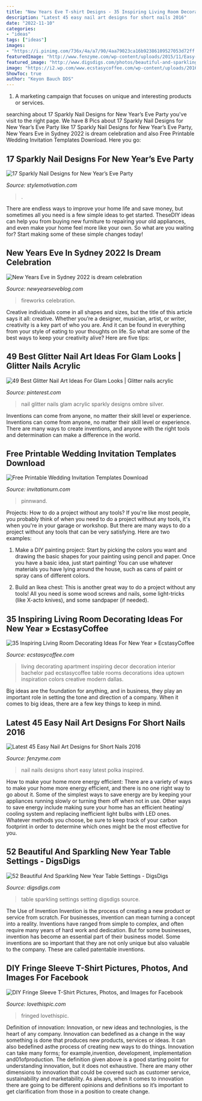 ```yaml
---
title: "New Years Eve T-shirt Designs - 35 Inspiring Living Room Decorating Ideas For New Year » Ecstasycoffee"
description: "Latest 45 easy nail art designs for short nails 2016"
date: "2022-11-10"
categories:
- "ideas"
tags: ["ideas"]
images:
- "https://i.pinimg.com/736x/4a/a7/90/4aa79023ca16b92386109527053d72ff.jpg"
featuredImage: "http://www.fenzyme.com/wp-content/uploads/2015/11/Easy-Nail-Art-Designs-for-Short-Nails-2016-118.jpg"
featured_image: "http://www.digsdigs.com/photos/beautiful-and-sparkling-new-year-table-setting-27-554x827.jpg"
image: "https://i2.wp.com/www.ecstasycoffee.com/wp-content/uploads/2016/11/creative-living-room-new-year-2017.jpg?resize=600%2C844"
ShowToc: true
author: "Keyon Bauch DDS"
---
```



1. A marketing campaign that focuses on unique and interesting products or services.

	

		
searching about 17 Sparkly Nail Designs for New Year’s Eve Party you've visit to the right page. We have 8 Pics about 17 Sparkly Nail Designs for New Year’s Eve Party like 17 Sparkly Nail Designs for New Year’s Eve Party, New Years Eve in Sydney 2022 is dream celebration and also Free Printable Wedding Invitation Templates Download. Here you go:
		
    
## 17 Sparkly Nail Designs For New Year’s Eve Party

<img loading=lazy src="https://www.stylemotivation.com/wp-content/uploads/2013/12/17-Sparkly-Nail-Designs-for-New-Year’s-Eve-Party-9-620x826.jpg" onerror="this.onerror=null;this.src='https://tse3.mm.bing.net/th?id=OIP.saez_5Gze_YmV40hKZqBjwHaJ3&amp;pid=15.1';" alt="17 Sparkly Nail Designs for New Year’s Eve Party">

_Source: stylemotivation.com_

>. 

	

There are endless ways to improve your home life and save money, but sometimes all you need is a few simple ideas to get started. TheseDIY ideas can help you from buying new furniture to repairing your old appliances, and even make your home feel more like your own. So what are you waiting for? Start making some of these simple changes today!

    
## New Years Eve In Sydney 2022 Is Dream Celebration

<img loading=lazy src="https://newyearseveblog.com/wp-content/uploads/2013/08/nye-sydney-fireworks-300x169.jpg" onerror="this.onerror=null;this.src='https://tse4.mm.bing.net/th?id=OIP.eXg_CD2uT5XRP9KmX_upRwAAAA&amp;pid=15.1';" alt="New Years Eve in Sydney 2022 is dream celebration">

_Source: newyearseveblog.com_

>fireworks celebration. 

	

Creative individuals come in all shapes and sizes, but the title of this article says it all: creative. Whether you’re a designer, musician, artist, or writer, creativity is a key part of who you are. And it can be found in everything from your style of eating to your thoughts on life. So what are some of the best ways to keep your creativity alive? Here are five tips: 

    
## 49 Best Glitter Nail Art Ideas For Glam Looks | Glitter Nails Acrylic

<img loading=lazy src="https://i.pinimg.com/736x/4a/a7/90/4aa79023ca16b92386109527053d72ff.jpg" onerror="this.onerror=null;this.src='https://tse4.mm.bing.net/th?id=OIP.FrEUHFjpObZRwzt3FgIh9AHaHa&amp;pid=15.1';" alt="49 Best Glitter Nail Art Ideas For Glam Looks | Glitter nails acrylic">

_Source: pinterest.com_

>nail glitter nails glam acrylic sparkly designs ombre silver. 

	

Inventions can come from anyone, no matter their skill level or experience.
Inventions can come from anyone, no matter their skill level or experience. There are many ways to create inventions, and anyone with the right tools and determination can make a difference in the world.

    
## Free Printable Wedding Invitation Templates Download

<img loading=lazy src="https://www.invitationurn.com/wp-content/uploads/2014/11/free_printable_wedding_invitation_templates_download-2015.png" onerror="this.onerror=null;this.src='https://tse2.mm.bing.net/th?id=OIP.iZ2rJn5NfPkB-CP2rmDEwgHaJQ&amp;pid=15.1';" alt="Free Printable Wedding Invitation Templates Download">

_Source: invitationurn.com_

>pinnwand. 

	

Projects: How to do a project without any tools?
If you're like most people, you probably think of when you need to do a project without any tools, it's when you're in your garage or workshop. But there are many ways to do a project without any tools that can be very satisfying. Here are two examples: 
1. Make a DIY painting project: Start by picking the colors you want and drawing the basic shapes for your painting using pencil and paper. Once you have a basic idea, just start painting! You can use whatever materials you have lying around the house, such as cans of paint or spray cans of different colors. 

2. Build an Ikea chest: This is another great way to do a project without any tools! All you need is some wood screws and nails, some light-tricks (like X-acto knives), and some sandpaper (if needed).

    
## 35 Inspiring Living Room Decorating Ideas For New Year » EcstasyCoffee

<img loading=lazy src="https://i2.wp.com/www.ecstasycoffee.com/wp-content/uploads/2016/11/creative-living-room-new-year-2017.jpg?resize=600%2C844" onerror="this.onerror=null;this.src='https://tse2.mm.bing.net/th?id=OIP.nxzhW3eH8C2dnC0lsgFD-wHaKa&amp;pid=15.1';" alt="35 Inspiring Living Room Decorating Ideas For New Year » EcstasyCoffee">

_Source: ecstasycoffee.com_

>living decorating apartment inspiring decor decoration interior bachelor pad ecstasycoffee table rooms decorations idea uptown inspiration colors creative modern dallas. 

	

Big ideas are the foundation for anything, and in business, they play an important role in setting the tone and direction of a company. When it comes to big ideas, there are a few key things to keep in mind. 

    
## Latest 45 Easy Nail Art Designs For Short Nails 2016

<img loading=lazy src="http://www.fenzyme.com/wp-content/uploads/2015/11/Easy-Nail-Art-Designs-for-Short-Nails-2016-118.jpg" onerror="this.onerror=null;this.src='https://tse4.mm.bing.net/th?id=OIP.HoiYwNNJgE1YvsiI6tb4fAHaK_&amp;pid=15.1';" alt="Latest 45 Easy Nail Art Designs for Short Nails 2016">

_Source: fenzyme.com_

>nail nails designs short easy latest polka inspired. 

	

How to make your home more energy efficient:
There are a variety of ways to make your home more energy efficient, and there is no one right way to go about it. Some of the simplest ways to save energy are by keeping your appliances running slowly or turning them off when not in use. Other ways to save energy include making sure your home has an efficient heating/ cooling system and replacing inefficient light bulbs with LED ones. Whatever methods you choose, be sure to keep track of your carbon footprint in order to determine which ones might be the most effective for you.

    
## 52 Beautiful And Sparkling New Year Table Settings - DigsDigs

<img loading=lazy src="http://www.digsdigs.com/photos/beautiful-and-sparkling-new-year-table-setting-27-554x827.jpg" onerror="this.onerror=null;this.src='https://tse4.mm.bing.net/th?id=OIP.8qr8sLodDdL0gIdoTNrUKAHaLD&amp;pid=15.1';" alt="52 Beautiful And Sparkling New Year Table Settings - DigsDigs">

_Source: digsdigs.com_

>table sparkling settings setting digsdigs source. 

	

The Use of Invention
Invention is the process of creating a new product or service from scratch. For businesses, invention can mean turning a concept into a reality. Inventions have ranged from simple to complex, and often require many years of hard work and dedication. But for some businesses, invention has become an essential part of their business model. Some inventions are so important that they are not only unique but also valuable to the company. These are called patentable inventions.

    
## DIY Fringe Sleeve T-Shirt Pictures, Photos, And Images For Facebook

<img loading=lazy src="http://www.lovethispic.com/uploaded_images/108262-Diy-Fringe-Sleeve-T-shirt.png?1" onerror="this.onerror=null;this.src='https://tse2.mm.bing.net/th?id=OIP.3pI2Hlu1kpFASbWcAySunQHaMT&amp;pid=15.1';" alt="DIY Fringe Sleeve T-Shirt Pictures, Photos, and Images for Facebook">

_Source: lovethispic.com_

>fringed lovethispic. 

	

Definition of innovation:
Innovation, or new ideas and technologies, is the heart of any company. Innovation can bedefined as a change in the way something is done that produces new products, services or ideas. It can also bedefined asthe process of creating new ways to do things. Innovation can take many forms; for example,invention, development, implementation and01ofproduction.
The definition given above is a good starting point for understanding innovation, but it does not exhaustive. There are many other dimensions to innovation that could be covered such as customer service, sustainability and marketability. As always, when it comes to innovation there are going to be different opinions and definitions so it’s important to get clarification from those in a position to create change.

